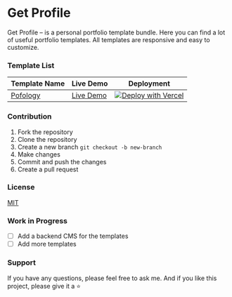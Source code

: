 # Get Profile

Get Profile – is a personal portfolio template bundle. Here you can find a lot of useful portfolio templates. All templates are responsive and easy to customize.

### Template List

<!-- Add a table with 3 columns -->

| Template Name                    | Live Demo                                     | Deployment                                                                                                                                                           |
| -------------------------------- | --------------------------------------------- | -------------------------------------------------------------------------------------------------------------------------------------------------------------------- |
| [Pofology](./pofology/README.md) | [Live Demo](https://pofology.mostafizur.dev/) | [![Deploy with Vercel](https://vercel.com/button)](https://vercel.com/new/clone?repository-url=https%3A%2F%2Fgithub.com%2Fmostafizurhimself%2Fgetprofile%2Fpofology) |

### Contribution

1. Fork the repository
2. Clone the repository
3. Create a new branch `git checkout -b new-branch`
4. Make changes
5. Commit and push the changes
6. Create a pull request

### License

[MIT](./LICENSE)

### Work in Progress

- [ ] Add a backend CMS for the templates
- [ ] Add more templates

### Support

If you have any questions, please feel free to ask me. And if you like this project, please give it a ⭐️
